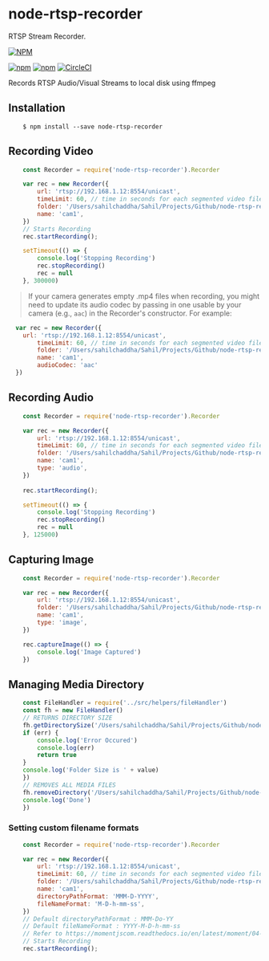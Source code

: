 # node-rtsp-recorder

RTSP Stream Recorder.

[![NPM](https://nodei.co/npm/node-rtsp-recorder.png?downloads=true&downloadRank=true&stars=true)](https://nodei.co/npm/node-rtsp-recorder/)

[![npm](https://img.shields.io/npm/dm/node-rtsp-recorder.svg)](https://www.npmjs.com/package/node-rtsp-recorder)
[![npm](https://img.shields.io/npm/v/node-rtsp-recorder.svg)](https://www.npmjs.com/package/node-rtsp-recorder)
[![CircleCI](https://circleci.com/gh/sahilchaddha/node-rtsp-recorder.svg?style=svg)](https://circleci.com/gh/sahilchaddha/node-rtsp-recorder)

Records RTSP Audio/Visual Streams to local disk using ffmpeg

## Installation

```shell
    $ npm install --save node-rtsp-recorder
```

## Recording Video 

```js
    const Recorder = require('node-rtsp-recorder').Recorder

    var rec = new Recorder({
        url: 'rtsp://192.168.1.12:8554/unicast',
        timeLimit: 60, // time in seconds for each segmented video file
        folder: '/Users/sahilchaddha/Sahil/Projects/Github/node-rtsp-recorder/videos',
        name: 'cam1',
    })
    // Starts Recording
    rec.startRecording();

    setTimeout(() => {
        console.log('Stopping Recording')
        rec.stopRecording()
        rec = null
    }, 300000)
```


> If your camera generates empty .mp4 files when recording, you might need to update its audio codec by passing in one usable by your camera (e.g., `aac`) in the Recorder's constructor. For example:


```js
  var rec = new Recorder({
    url: 'rtsp://192.168.1.12:8554/unicast',
        timeLimit: 60, // time in seconds for each segmented video file
        folder: '/Users/sahilchaddha/Sahil/Projects/Github/node-rtsp-recorder/videos',
        name: 'cam1',
        audioCodec: 'aac'
  })
```

## Recording Audio 

```js
    const Recorder = require('node-rtsp-recorder').Recorder

    var rec = new Recorder({
        url: 'rtsp://192.168.1.12:8554/unicast',
        timeLimit: 60, // time in seconds for each segmented video file
        folder: '/Users/sahilchaddha/Sahil/Projects/Github/node-rtsp-recorder/videos',
        name: 'cam1',
        type: 'audio',
    })
    
    rec.startRecording();

    setTimeout(() => {
        console.log('Stopping Recording')
        rec.stopRecording()
        rec = null
    }, 125000)
```

## Capturing Image

```js
    const Recorder = require('node-rtsp-recorder').Recorder

    var rec = new Recorder({
        url: 'rtsp://192.168.1.12:8554/unicast',
        folder: '/Users/sahilchaddha/Sahil/Projects/Github/node-rtsp-recorder/videos',
        name: 'cam1',
        type: 'image',
    })

    rec.captureImage(() => {
        console.log('Image Captured')
    })
```

## Managing Media Directory

```js
    const FileHandler = require('../src/helpers/fileHandler')
    const fh = new FileHandler()
    // RETURNS DIRECTORY SIZE
    fh.getDirectorySize('/Users/sahilchaddha/Sahil/Projects/Github/node-rtsp-recorder/videos/', (err, value) => {
    if (err) {
        console.log('Error Occured')
        console.log(err)
        return true
    }
    console.log('Folder Size is ' + value)
    })
    // REMOVES ALL MEDIA FILES
    fh.removeDirectory('/Users/sahilchaddha/Sahil/Projects/Github/node-rtsp-recorder/videos/*', () => {
    console.log('Done')
    })
```

### Setting custom filename formats

```js
    const Recorder = require('node-rtsp-recorder').Recorder

    var rec = new Recorder({
        url: 'rtsp://192.168.1.12:8554/unicast',
        timeLimit: 60, // time in seconds for each segmented video file
        folder: '/Users/sahilchaddha/Sahil/Projects/Github/node-rtsp-recorder/videos',
        name: 'cam1',
        directoryPathFormat: 'MMM-D-YYYY',
        fileNameFormat: 'M-D-h-mm-ss',
    })
    // Default directoryPathFormat : MMM-Do-YY
    // Default fileNameFormat : YYYY-M-D-h-mm-ss
    // Refer to https://momentjscom.readthedocs.io/en/latest/moment/04-displaying/01-format/ for custom formats.
    // Starts Recording
    rec.startRecording();
```